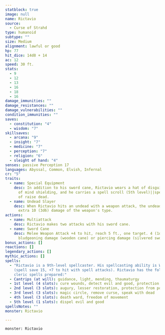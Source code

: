 ```yaml
---
statblock: true
image: null
name: Rictavio
source:
  - Curse of Strahd
type: humanoid
subtype: ""
size: Medium
alignment: lawful or good
hp: 77
hit_dice: 14d8 + 14
ac: 12
speed: 30 ft.
stats:
  - 9
  - 12
  - 13
  - 16
  - 18
  - 16
damage_immunities: ""
damage_resistances: ""
damage_vulnerabilities: ""
condition_immunities: ""
saves:
  - constitution: "4"
  - wisdom: "7"
skillsaves:
  - arcana: "9"
  - insight: "7"
  - medicine: "7"
  - perception: "7"
  - religion: "6"
  - sleight of hand: "4"
senses: passive Perception 17
languages: Abyssal, Common, Elvish, Infernal
cr: "5"
traits:
  - name: Special Equipment
    desc: In addition to his sword cane, Rictavio wears a hat of disguise and a ring
      of mind shielding, and he carries a spell scroll (5th level)||spell scroll
      of raise dead.
  - name: Undead Slayer
    desc: When Rictavio hits an undead with a weapon attack, the undead takes an
      extra 10 (3d6) damage of the weapon's type.
actions:
  - name: Multiattack
    desc: Rictavio makes two attacks with his sword cane.
  - name: Sword Cane
    desc: Melee Weapon Attack +4 to hit, reach 5 ft., one target. 4 (1d6 + 1)
      bludgeoning damage (wooden cane) or piercing damage (silvered sword).
bonus_actions: []
reactions: []
legendary_actions: []
mythic_actions: []
spells:
  - "Rictavio is a 9th-level spellcaster. His spellcasting ability is Wisdom
    (spell save 15, +7 to hit with spell attacks). Rictavio has the following
    cleric spells prepared:"
  - Cantrips (at will): guidance, light, mending, thaumaturgy
  - 1st level (4 slots): cure wounds, detect evil and good, protection from evil and good, sanctuary
  - 2nd level (3 slots): augury, lesser restoration, protection from poison
  - 3rd level (3 slots): magic circle, remove curse, speak with dead
  - 4th level (3 slots): death ward, freedom of movement
  - 5th level (1 slots): dispel evil and good
spellsNotes: ""
monster: Rictavio

---
```


```statblock
monster: Rictavio
```
